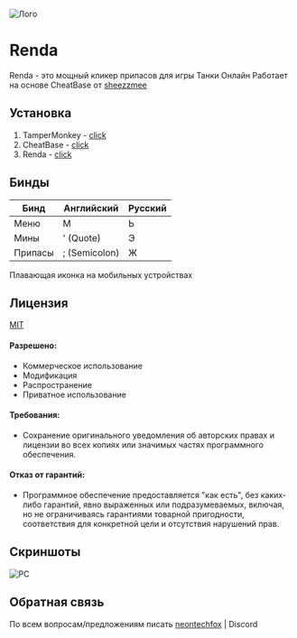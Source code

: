 
![Лого](https://cdn.discordapp.com/attachments/1154469342671548456/1201184501477408798/N3onTechF0X.png)


# Renda
Renda - это мощный кликер припасов для игры Танки Онлайн
Работает на основе CheatBase от [sheezzmee](https://github.com/sheezzmee/)


## Установка
1. TamperMonkey - [click](https://www.tampermonkey.net)
2. CheatBase - [click](https://raw.githubusercontent.com/sheezzmee/CheatBase/main/cheatBase.user.js)
3. Renda - [click](https://github.com/N3onTechF0X/some_TO_scripts/raw/main/Renda.user.js)

## Бинды
| **Бинд** | **Английский** | **Русский** |
|----------|--------------------------|-----------------------|
| Меню     | M                        | Ь                     |
| Мины     | '   (Quote)              | Э                     |
| Припасы  | ;   (Semicolon)          | Ж                     |   

Плавающая иконка на мобильных устройствах

## Лицензия

[MIT](LICENSE)

#### Разрешено:
- Коммерческое использование
- Модификация
- Распространение
- Приватное использование
#### Требования:
- Сохранение оригинального уведомления об авторских правах и лицензии во всех копиях или значимых частях программного обеспечения.
#### Отказ от гарантий:
- Программное обеспечение предоставляется "как есть", без каких-либо гарантий, явно выраженных или подразумеваемых, включая, но не ограничиваясь гарантиями товарной пригодности, соответствия для конкретной цели и отсутствия нарушений прав.
## Скриншоты
![PC](https://cdn.discordapp.com/attachments/1154469342671548456/1201675405594202163/N3onTechF0X.png)  

## Обратная связь
По всем вопросам/предложениям писать [neontechfox](https://discordapp.com/users/1086946472576159794) | Discord

